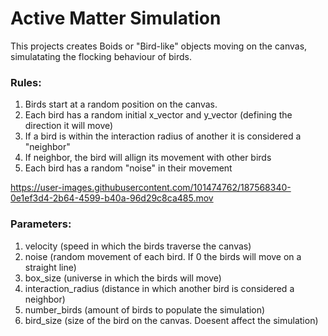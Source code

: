 # Active Matter Simulation
This projects creates Boids or "Bird-like" objects moving on the canvas, simulatating the flocking behaviour of birds.

### Rules: 

 1. Birds start at a random position on the canvas.
 2. Each bird has a random initial x_vector and y_vector (defining the direction it will move)
 3. If a bird is within the interaction radius of another it is considered a "neighbor"
 4. If neighbor, the bird will allign its movement with other birds
 5. Each bird has a random "noise" in their movement
 
https://user-images.githubusercontent.com/101474762/187568340-0e1ef3d4-2b64-4599-b40a-96d29c8ca485.mov

### Parameters: 
1. velocity (speed in which the birds traverse the canvas)
2. noise (random movement of each bird. If 0 the birds will move on a straight line)
3. box_size (universe in which the birds will move)
4. interaction_radius (distance in which another bird is considered a neighbor)
5. number_birds (amount of birds to populate the simulation)
6. bird_size (size of the bird on the canvas. Doesent affect the simulation)
